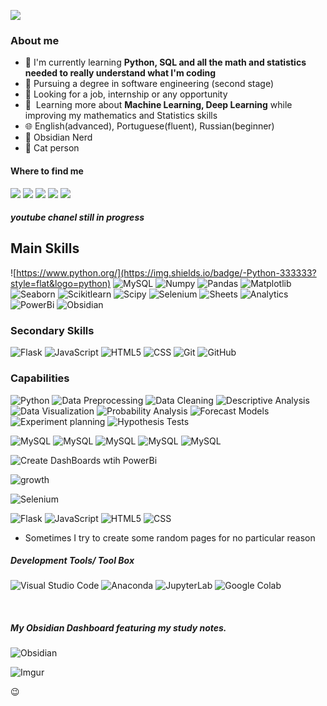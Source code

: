 ![](https://komarev.com/ghpvc/?username=valNonaka&color=006bed)

<h3>About me</h3>

- 🤔 I'm currently learning **Python, SQL and all the math and statistics needed to really understand what I'm coding** 
- 📖 Pursuing a degree in software engineering (second stage)
- 💼 Looking for a job, internship or any opportunity
- 🌱 &nbsp;Learning more about **Machine Learning, Deep Learning** while improving my mathematics and Statistics skills
- 🌐 English(advanced), Portuguese(fluent),  Russian(beginner)
- 🧠 Obsidian Nerd
- 🐾 Cat person

<h4>Where to find me</h4>
  <div> 
  <a href="https://www.linkedin.com/in/valdenir-nonaka-15711b260/" target="_blank"><img src="https://img.shields.io/badge/-LinkedIn-%230077B5?style=for-the-badge&logo=linkedin&logoColor=white" target="_blank"></a>  
  <a href="https://discord.gg/4xRtXWUR" target="_blank"><img src="https://img.shields.io/badge/Discord-7289DA?style=for-the-badge&logo=discord&logoColor=white" target="_blank"></a>
  <a href="https://www.youtube.com" target="_blank"><img src="https://img.shields.io/badge/YouTube-FF0000?style=for-the-badge&logo=youtube&logoColor=white" target="_blank"></a>
  <a href = "mailto:valdenirnonaka@gmail.com"><img src="https://img.shields.io/badge/-Gmail-%23333?style=for-the-badge&logo=gmail&logoColor=white" target="_blank"></a>
  <a href = "https://medium.com/@valdenirnonaka"><img src="https://img.shields.io/badge/-Medium-%23212121?style=for-the-badge&logo=medium&logoColor=white)](URL_DO_SEU_PERFIL_NO_MEDIUM"></a>
    <h5>youtube chanel still in progress</h5>
</div>

<h2>Main Skills</h2>

![https://www.python.org/](https://img.shields.io/badge/-Python-333333?style=flat&logo=python)
![MySQL](https://img.shields.io/badge/-MySQL-333333?style=flat&logo=mysql)
![Numpy](https://img.shields.io/badge/-numpy-333333?style=flat&logo=numpy)
![Pandas](https://img.shields.io/badge/-pandas-333333?style=flat&logo=pandas)
![Matplotlib](https://img.shields.io/badge/-Matplotlib-65baea?style=flat&logo=python)
![Seaborn](https://img.shields.io/badge/-Seaborn-65baea?style=flat&logo=python)
![Scikitlearn](https://img.shields.io/badge/-scikitlearn-333333?style=flat&logo=scikit-learn)
![Scipy](https://img.shields.io/badge/-scipy-333333?style=flat&logo=scipy)
![Selenium](https://img.shields.io/badge/-selenium-333333?style=flat&logo=selenium)
![Sheets](https://img.shields.io/badge/-sheets-333333?style=flat&logo=google)
![Analytics](https://img.shields.io/badge/-analytics-333333?style=flat&logo=google)
![PowerBi](https://img.shields.io/badge/-PowerBi-333333?style=flat&logo=powerbi)
![Obsidian](https://img.shields.io/badge/-obsidian-333333?style=flat&logo=obsidian)

<h3>Secondary Skills</h3>

![Flask](https://img.shields.io/badge/-flask-333333?style=flat&logo=flask)
![JavaScript](https://img.shields.io/badge/-JavaScript-333333?style=flat&logo=javascript)
![HTML5](https://img.shields.io/badge/-HTML5-333333?style=flat&logo=HTML5)
![CSS](https://img.shields.io/badge/-CSS-333333?style=flat&logo=CSS3&logoColor=1572B6)
![Git](https://img.shields.io/badge/-Git-333333?style=flat&logo=git)
![GitHub](https://img.shields.io/badge/-GitHub-333333?style=flat&logo=github)



<h3>Capabilities</h3>

![Python](https://img.shields.io/badge/-Statistics_with_Python-333333?style=flat&logo=python)
![Data Preprocessing](https://img.shields.io/badge/-DataPreprocessing-333333?style=flat&logo=python)
![Data Cleaning](https://img.shields.io/badge/-Data_Cleaning-333333?style=flat&logo=python)
![Descriptive Analysis](https://img.shields.io/badge/-Descriptive_Analysis-333333?style=flat&logo=python)
![Data Visualization](https://img.shields.io/badge/-Data_Visualization-65baea?style=flat&logo=python)
![Probability Analysis](https://img.shields.io/badge/-Probability_Analysis-333333?style=flat&logo=python)
![Forecast Models](https://img.shields.io/badge/-Forecast_Models-333333?style=flat&logo=python)
![Experiment planning](https://img.shields.io/badge/-Experiment_planning-333333?style=flat&logo=python)
![Hypothesis Tests](https://img.shields.io/badge/-Hypothesis_Tests-333333?style=flat&logo=python)


![MySQL](https://img.shields.io/badge/-MySQL-333333?style=flat&logo=mysql)
![MySQL](https://img.shields.io/badge/-Data_Modeling-FDEEF7?style=flat&logo=mysql)
![MySQL](https://img.shields.io/badge/-Data_Querying-FDEEF7?style=flat&logo=mysql)
![MySQL](https://img.shields.io/badge/-Data_Modification-FDEEF7?style=flat&logo=mysql)
![MySQL](https://img.shields.io/badge/-Table_and_Database_Management-FDEEF7?style=flat&logo=mysql)

![Create DashBoards wtih PowerBi](https://img.shields.io/badge/-Create_DashBoards_wtih_PowerBi-165DBB?style=flat&logo=powerbi)

![growth](https://img.shields.io/badge/-%E2%9A%99%EF%B8%8F%20Growth%20Hacking%20-165DBB?style=flat&logo=logo=)

![Selenium](https://img.shields.io/badge/-Web_Automation-333333?style=flat&logo=selenium)

![Flask](https://img.shields.io/badge/-flask-333333?style=flat&logo=flask)
![JavaScript](https://img.shields.io/badge/-JavaScript-333333?style=flat&logo=javascript)
![HTML5](https://img.shields.io/badge/-HTML5-333333?style=flat&logo=HTML5)
![CSS](https://img.shields.io/badge/-CSS-333333?style=flat&logo=CSS3&logoColor=1572B6)
-  Sometimes I try to create some random pages for no particular reason

<h5>Development Tools/ Tool Box</h5>

![Visual Studio Code](https://img.shields.io/badge/-Visual%20Studio%20Code-333333?style=flat&logo=visual-studio-code&logoColor=007ACC)
![Anaconda](https://img.shields.io/badge/-anaconda-333333?style=flat&logo=anaconda)
![JupyterLab](https://img.shields.io/badge/-jupyterlab-333333?style=flat&logo=jupyter)
![Google Colab](https://img.shields.io/badge/-colab-333333?style=flat&logo=google-colab)

<br/>

<h5>My Obsidian Dashboard featuring my study notes.</h5>

![Obsidian](https://img.shields.io/badge/-obsidian-333333?style=flat&logo=obsidian)

![Imgur](https://i.imgur.com/fjEKSkZ.png)

😉

<!--<a href="https://www.instagram.com/nonaka.val/" target="_blank"><img src="https://img.shields.io/badge/-Instagram-%23E4405F?style=for-the-badge&logo=instagram&logoColor=white" target="_blank"></a> -->


